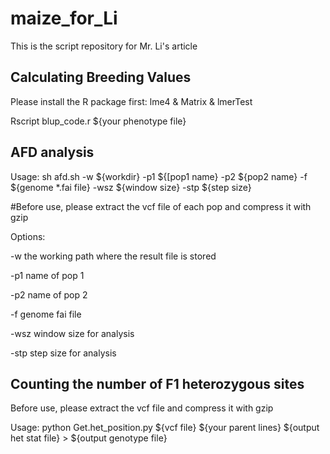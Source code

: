 # maize_for_Li
This is the script repository for Mr. Li's article

## Calculating Breeding Values
Please install the R package first: lme4 & Matrix & lmerTest

Rscript blup_code.r ${your phenotype file}
## AFD analysis
Usage: sh afd.sh -w ${workdir} -p1 ${[pop1 name} -p2 ${pop2 name} -f ${genome *.fai file} -wsz ${window size} -stp ${step size}

#Before use, please extract the vcf file of each pop and compress it with gzip

Options:

-w   the working path where the result file is stored

-p1   name of pop 1

-p2   name of pop 2

-f   genome fai file

-wsz   window size for analysis

-stp   step size for analysis 


## Counting the number of F1 heterozygous sites
Before use, please extract the vcf file and compress it with gzip

Usage: python Get.het_position.py ${vcf file} ${your parent lines} ${output het stat file} > ${output genotype file}
